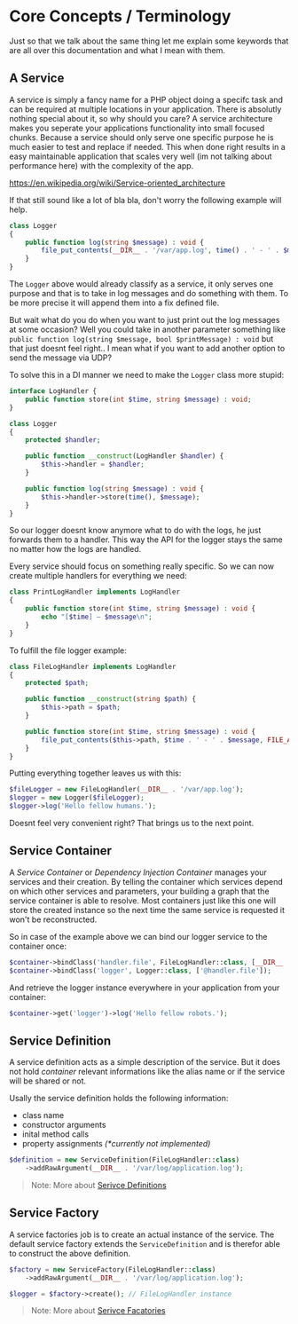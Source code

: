 # Core Concepts / Terminology

Just so that we talk about the same thing let me explain some keywords that are all over this documentation and what I mean with them.

## A Service

A service is simply a fancy name for a PHP object doing a specifc task and can be required at multiple locations in your application. There is absolutly nothing special about it, so why should you care? A service architecture makes you seperate your applications functionality into small focused chunks. Because a service should only serve one specific purpose he is much easier to test and replace if needed. This when done right results in a easy maintainable application that scales very well (im not talking about performance here) with the complexity of the app.

https://en.wikipedia.org/wiki/Service-oriented_architecture 

If that still sound like a lot of bla bla, don't worry the following example will help.

```php
class Logger 
{
    public function log(string $message) : void {
        file_put_contents(__DIR__ . '/var/app.log', time() . ' - ' . $message, FILE_APPEND);
    }
}
```

The `Logger` above would already classify as a service, it only serves one purpose and that is to take in log messages and do something with them. To be more precise it will append them into a fix defined file.

But wait what do you do when you want to just print out the log messages at some occasion? Well you could take in another parameter something like `public function log(string $message, bool $printMessage) : void` but that just doesnt feel right.. I mean what if you want to add another option to send the message via UDP?

To solve this in a DI manner we need to make the `Logger` class more stupid:

```php
interface LogHandler {
    public function store(int $time, string $message) : void;
}

class Logger 
{
    protected $handler;

    public function __construct(LogHandler $handler) {
        $this->handler = $handler;
    }

    public function log(string $message) : void {
        $this->handler->store(time(), $message);
    }
}
```

So our logger doesnt know anymore what to do with the logs, he just forwards them to a handler. This way the API for the logger stays the same no matter how the logs are handled.

Every service should focus on something really specific. So we can now create multiple handlers for everything we need:

```php
class PrintLogHandler implements LogHandler 
{
    public function store(int $time, string $message) : void {
        echo "[$time] – $message\n";
    }
}
```

To fulfill the file logger example:

```php
class FileLogHandler implements LogHandler 
{
    protected $path;

    public function __construct(string $path) {
        $this->path = $path;
    } 

    public function store(int $time, string $message) : void {
        file_put_contents($this->path, $time . ' - ' . $message, FILE_APPEND);
    }
}
```

Putting everything together leaves us with this:

```php
$fileLogger = new FileLogHandler(__DIR__ . '/var/app.log');
$logger = new Logger($fileLogger);
$logger->log('Hello fellow humans.');
```

Doesnt feel very convenient right? That brings us to the next point.

## Service Container

A _Service Container_ or _Dependency Injection Container_ manages your services and their creation. By telling the container which services depend on which other services and parameters, your building a graph that the service container is able to resolve. Most containers just like this one will store the created instance so the next time the same service is requested it won't be reconstructed. 

So in case of the example above we can bind our logger service to the container once:

```php
$container->bindClass('handler.file', FileLogHandler::class, [__DIR__ . '/var/app.log']);
$container->bindClass('logger', Logger::class, ['@handler.file']);
```

And retrieve the logger instance everywhere in your application from your container:

```php
$container->get('logger')->log('Hello fellow robots.');
```

## Service Definition

A service definition acts as a simple description of the service. But it does not hold _container_ relevant informations like the alias name or if the service will be shared or not.

Usally the service definition holds the following information:

 * class name
 * constructor arguments
 * inital method calls
 * property assignments _(*currently not implemented)_

```php
$definition = new ServiceDefinition(FileLogHandler::class)
    ->addRawArgument(__DIR__ . '/var/log/application.log');
```

> Note: More about [Serivce Definitions](docs://usage/service-definitions)

## Service Factory

A service factories job is to create an actual instance of the service. The default service factory extends the `ServiceDefinition` and is therefor able to construct the above definition.

```php
$factory = new ServiceFactory(FileLogHandler::class)
    ->addRawArgument(__DIR__ . '/var/log/application.log');

$logger = $factory->create(); // FileLogHandler instance
```

> Note: More about [Serivce Facatories](docs://service-binding/service-factories)
